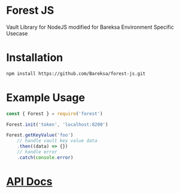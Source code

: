 # Forest JS

Vault Library for NodeJS modified for Bareksa Environment Specific Usecase

# Installation

```sh
npm install https://github.com/Bareksa/forest-js.git
```

# Example Usage

```javascript
const { Forest } = require('forest')

Forest.init('token', 'localhost:8200')

Forest.getKeyValue('foo')
    // handle vault key value data
    .then((data) => {})
    // handle error
    .catch(console.error)
```

# [API Docs](https://bareksa.github.io/forest-js/index.html)
